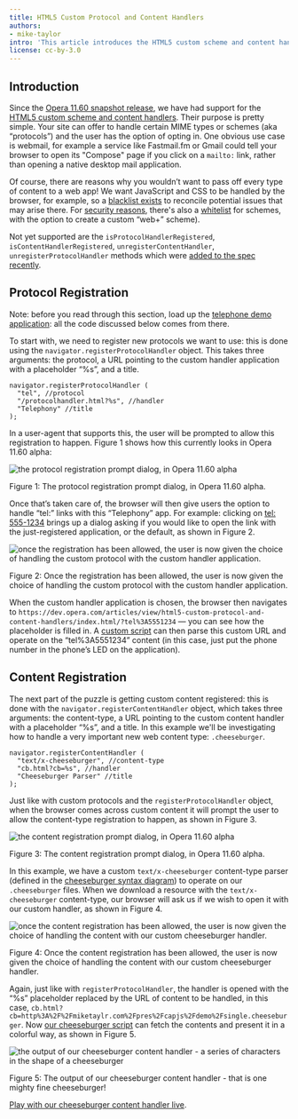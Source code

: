 ```yaml
---
title: HTML5 Custom Protocol and Content Handlers
authors:
- mike-taylor
intro: 'This article introduces the HTML5 custom scheme and content handlers, showing how you can employ them to allow use of custom content types on your sites.'
license: cc-by-3.0
---
```

<h2>Introduction</h2>

<p>Since the <a href="http://www.opera.com/browser/">Opera 11.60 snapshot release</a>, we have had support for the <a href="https://html.spec.whatwg.org/#custom-handlers">HTML5 custom scheme and content handlers</a>. Their purpose is pretty simple. Your site can offer to handle certain MIME types or schemes (aka &#8220;protocols&#8221;) and the user has the option of opting in. One obvious use case is webmail, for example a service like Fastmail.fm or Gmail could tell your browser to open its "Compose" page if you click on a <code>mailto:</code> link, rather than opening a native desktop mail application.</p>

<p>Of course, there are reasons why you wouldn&#8217;t want to pass off every type of content to a web app! We want JavaScript and CSS to be handled by the browser, for example, so a <a href="https://html.spec.whatwg.org/multipage/timers.html#type-blacklist">blacklist exists</a> to reconcile potential issues that may arise there. For <a href="http://lists.whatwg.org/htdig.cgi/whatwg-whatwg.org/2011-April/031220.html">security reasons</a>, there's also a <a href="https://html.spec.whatwg.org/multipage/timers.html#whitelisted-scheme">whitelist</a> for schemes, with the option to create a custom &#8220;web+&#8221; scheme).</p>

<p>Not yet supported are the <code>isProtocolHandlerRegistered</code>, <code>isContentHandlerRegistered</code>, <code>unregisterContentHandler</code>, <code>unregisterProtocolHandler</code> methods which were <a href="http://html5.org/tools/web-apps-tracker?from=6523&to=6524">added to the spec recently</a>.</p>

<h2 id="protocol_registration">Protocol Registration</h2>

<p class="note">Note: before you read through this section, load up the <a href="index.html">telephone demo application</a>: all the code discussed below comes from there.</p>

<p>To start with, we need to register new protocols we want to use: this is done using the <code>navigator.registerProtocolHandler</code> object. This takes three arguments: the protocol, a URL pointing to the custom handler application with a placeholder &#8220;%s&#8221;, and a title.</p>

<pre><code>navigator.registerProtocolHandler (
  "tel", //protocol
  "/protocolhandler.html?%s", //handler
  "Telephony" //title
);</pre></code>

<p>In a user-agent that supports this, the user will be prompted to allow this registration to happen. Figure 1 shows how this currently looks in Opera 11.60 alpha:</p>

<p><img src="registerprotocol.png" alt="the protocol registration prompt dialog, in Opera 11.60 alpha"></p>
<p class="caption">Figure 1: The protocol registration prompt dialog, in Opera 11.60 alpha.</p>

<p>Once that&#8217;s taken care of, the browser will then give users the option to handle &#8220;tel:&#8221; links with this &#8220;Telephony&#8221; app. For example: clicking on <a href="tel:5551234">tel: 555-1234</a> brings up a dialog asking if you would like to open the link with the just-registered application, or the default, as shown in Figure 2.</p>

<p><img src="contentchoice.png" alt="once the registration has been allowed, the user is now given the choice of handling the custom protocol with the custom handler application."></p>
<p class="caption">Figure 2: Once the registration has been allowed, the user is now given the choice of handling the custom protocol with the custom handler application.</p>

<p>When the custom handler application is chosen, the browser then navigates to <code>https://dev.opera.com/articles/view/html5-custom-protocol-and-content-handlers/index.html/?tel%3A5551234</code> &mdash; you can see how the placeholder is filled in. A <a href="app.js">custom script</a> can then parse this custom URL and operate on the &#8220;tel%3A5551234&#8221; content (in this case, just put the phone number in the phone&#8217;s LED on the application).</p>

<h2 id="content_registration">Content Registration</h2>

<p>The next part of the puzzle is getting custom content registered: this is done with the <code>navigator.registerContentHandler</code> object, which takes three arguments: the content-type, a URL pointing to the custom content handler with a placeholder &#8220;%s&#8221;, and a title. In this example we'll be investigating how to handle a very important new web content type: <code>.cheeseburger</code>.</p>

<pre><code>navigator.registerContentHandler (
  "text/x-cheeseburger", //content-type
  "cb.html?cb=%s", //handler
  "Cheeseburger Parser" //title
);</code></pre>

<p>Just like with custom protocols and the <code>registerProtocolHandler</code> object, when the browser comes across custom content it will prompt the user to allow the content-type registration to happen, as shown in Figure 3.</p>

<p><img src="registercontent.png" alt="the content registration prompt dialog, in Opera 11.60 alpha"></p>
<p class="caption">Figure 3: The content registration prompt dialog, in Opera 11.60 alpha.</p>

<p>In this example, we have a custom <code>text/x-cheeseburger</code> content-type parser (defined in the <a href="cheeseburger_railroaddiagram.png">cheeseburger syntax diagram</a>) to operate on our <code>.cheeseburger</code> files. When we download a resource with the <code>text/x-cheeseburger</code> content-type, our browser will ask us if we wish to open it with our custom handler, as shown in Figure 4.</p>

<p><img src="opencontent.png" alt="once the content registration has been allowed, the user is now given the choice of handling the content with our custom cheeseburger handler."></p>
<p class="caption">Figure 4: Once the content registration has been allowed, the user is now given the choice of handling the content with our custom cheeseburger handler.</p>

<p>Again, just like with <code>registerProtocolHandler</code>, the handler is opened with the &#8220;%s&#8221; placeholder replaced by the URL of content to be handled, in this case, <code>cb.html?cb=http%3A%2F%2Fmiketaylr.com%2Fpres%2Fcapjs%2Fdemo%2Fsingle.cheeseburger</code>. Now <a href="cb.js">our cheeseburger script</a> can fetch the contents and present it in a colorful way, as shown in Figure 5.</p>

<p><img src="cheeseburger.png" alt="the output of our cheeseburger content handler - a series of characters in the shape of a cheeseburger"></p>
<p class="caption">Figure 5: The output of our cheeseburger content handler - that is one mighty fine cheeseburger!</p>

<p><a href="contenthandler.html">Play with our cheeseburger content handler live</a>.</p>
